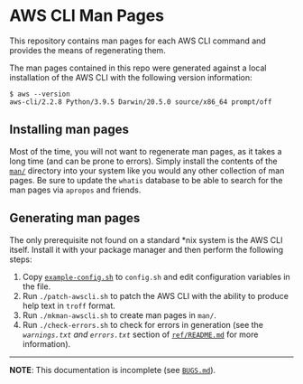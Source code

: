 # AWS CLI Man Pages

This repository contains man pages for each AWS CLI command and provides the
means of regenerating them.

The man pages contained in this repo were generated against a local installation
of the AWS CLI with the following version information:

```
$ aws --version
aws-cli/2.2.8 Python/3.9.5 Darwin/20.5.0 source/x86_64 prompt/off
```

## Installing man pages

Most of the time, you will not want to regenerate man pages, as it takes a long
time (and can be prone to errors). Simply install the contents of the
[`man/`](man) directory into your system like you would any other collection of
man pages. Be sure to update the `whatis` database to be able to search for the
man pages via `apropos` and friends.

## Generating man pages

The only prerequisite not found on a standard \*nix system is the AWS CLI
itself. Install it with your package manager and then perform the following
steps:

1. Copy [`example-config.sh`](example-config.sh) to `config.sh` and edit
   configuration variables in the file.
1. Run `./patch-awscli.sh` to patch the AWS CLI with the ability to produce
   help text in `troff` format.
2. Run `./mkman-awscli.sh` to create man pages in `man/`.
3. Run `./check-errors.sh` to check for errors in generation (see the
   _`warnings.txt` and `errors.txt`_ section of [`ref/README.md`](ref/README.md)
   for more information).


-------------------------------------------------------------------------------
**NOTE**: This documentation is incomplete (see [`BUGS.md`](BUGS.md)).
